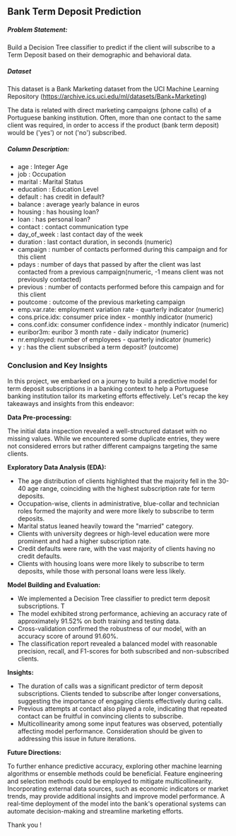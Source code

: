 
## Bank Term Deposit Prediction

##### Problem Statement:
Build a Decision Tree classifier to predict if the client will subscribe to a Term Deposit based on their demographic and behavioral data.

##### Dataset
This dataset is a Bank Marketing dataset from the UCI Machine Learning Repository (https://archive.ics.uci.edu/ml/datasets/Bank+Marketing)

The data is related with direct marketing campaigns (phone calls) of a Portuguese banking institution. Often, more than one contact to the same client was required, in order to access if the product (bank term deposit) would be ('yes') or not ('no') subscribed.

##### Column Description:
- age : Integer Age
- job : Occupation
- marital : Marital Status
- education : Education Level
- default : has credit in default?
- balance : average yearly balance in euros
- housing : has housing loan?
- loan : has personal loan?
- contact : contact communication type
- day_of_week : last contact day of the week
- duration : last contact duration, in seconds (numeric)
- campaign : number of contacts performed during this campaign and for this client
- pdays : number of days that passed by after the client was last contacted from a previous campaign(numeric, -1 means client was not previously contacted)
- previous : number of contacts performed before this campaign and for this client
- poutcome : outcome of the previous marketing campaign
- emp.var.rate: employment variation rate - quarterly indicator (numeric)
- cons.price.idx: consumer price index - monthly indicator (numeric)
- cons.conf.idx: consumer confidence index - monthly indicator (numeric)
- euribor3m: euribor 3 month rate - daily indicator (numeric)
- nr.employed: number of employees - quarterly indicator (numeric)
- y : has the client subscribed a term deposit? (outcome)

### Conclusion and Key Insights
In this project, we embarked on a journey to build a predictive model for term deposit subscriptions in a banking context to help a Portuguese banking institution tailor its marketing efforts effectively. Let's recap the key takeaways and insights from this endeavor:

**Data Pre-processing:**

The initial data inspection revealed a well-structured dataset with no missing values. While we encountered some duplicate entries, they were not considered errors but rather different campaigns targeting the same clients.

**Exploratory Data Analysis (EDA):**

- The age distribution of clients highlighted that the majority fell in the 30-40 age range, coinciding with the highest subscription rate for term deposits.
- Occupation-wise, clients in administrative, blue-collar and technician roles formed the majority and were more likely to subscribe to term deposits.
- Marital status leaned heavily toward the "married" category.
- Clients with university degrees or high-level education were more prominent and had a higher subscription rate.
- Credit defaults were rare, with the vast majority of clients having no credit defaults.
- Clients with housing loans were more likely to subscribe to term deposits, while those with personal loans were less likely.

**Model Building and Evaluation:**

- We implemented a Decision Tree classifier to predict term deposit subscriptions. T
- The model exhibited strong performance, achieving an accuracy rate of approximately 91.52% on both training and testing data.
- Cross-validation confirmed the robustness of our model, with an accuracy score of around 91.60%.
- The classification report revealed a balanced model with reasonable precision, recall, and F1-scores for both subscribed and non-subscribed clients.

**Insights:**
- The duration of calls was a significant predictor of term deposit subscriptions. Clients tended to subscribe after longer conversations, suggesting the importance of engaging clients effectively during calls.
- Previous attempts at contact also played a role, indicating that repeated contact can be fruitful in convincing clients to subscribe.
- Multicollinearity among some input features was observed, potentially affecting model performance. Consideration should be given to addressing this issue in future iterations.

**Future Directions:**

To further enhance predictive accuracy, exploring other machine learning algorithms or ensemble methods could be beneficial. Feature engineering and selection methods could be employed to mitigate multicollinearity. Incorporating external data sources, such as economic indicators or market trends, may provide additional insights and improve model performance. A real-time deployment of the model into the bank's operational systems can automate decision-making and streamline marketing efforts.

Thank you !
